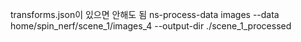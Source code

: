 transforms.json이 있으면 안해도 됨
ns-process-data images --data home/spin_nerf/scene_1/images_4 --output-dir ./scene_1_processed